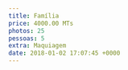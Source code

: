 ```yaml
---
title: Família
price: 4000.00 MTs
photos: 25
pessoas: 5
extra: Maquiagem
date: 2018-01-02 17:07:45 +0000
---
```


